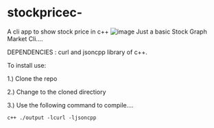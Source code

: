 # stockpricec-
A cli app to show stock price in c++
![image](https://user-images.githubusercontent.com/112800996/236321116-a7293c9b-cf3d-478f-9f24-5a1832ddbe01.png)
Just a basic Stock Graph Market Cli....

DEPENDENCIES : curl and jsoncpp library of c++.

To install use:

1.) Clone the repo

2.) Change to the cloned directiory

3.) Use the following command to compile....

    c++ ./output -lcurl -ljsoncpp
